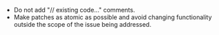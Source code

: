 * Do not add "// existing code..." comments.
* Make patches as atomic as possible and avoid changing functionality outside the scope of the issue being addressed.